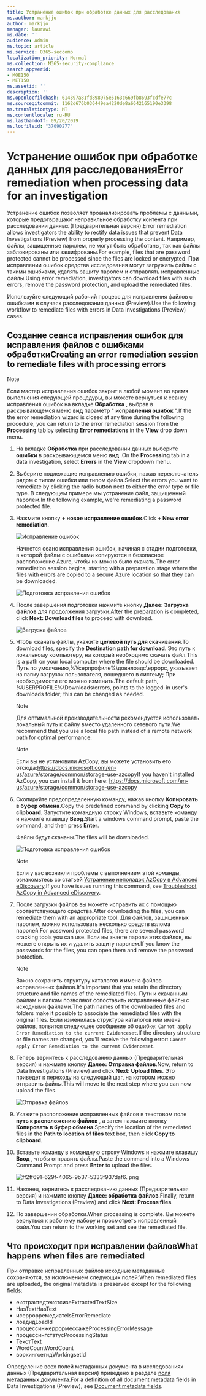```yaml
---
title: Устранение ошибок при обработке данных для расследования
ms.author: markjjo
author: markjjo
manager: laurawi
ms.date: ''
audience: Admin
ms.topic: article
ms.service: O365-seccomp
localization_priority: Normal
ms.collection: M365-security-compliance
search.appverid:
- MOE150
- MET150
ms.assetid: ''
description: ''
ms.openlocfilehash: 614397a81fd898975e5163c669fb8693fcdfe77c
ms.sourcegitcommit: 1162d676b036449ea4220de8a6642165190e3398
ms.translationtype: MT
ms.contentlocale: ru-RU
ms.lasthandoff: 09/20/2019
ms.locfileid: "37090277"
---
```

# <a name="error-remediation-when-processing-data-for-an-investigation"></a><span data-ttu-id="81bfc-102">Устранение ошибок при обработке данных для расследования</span><span class="sxs-lookup"><span data-stu-id="81bfc-102">Error remediation when processing data for an investigation</span></span>

<span data-ttu-id="81bfc-103">Устранение ошибок позволяет проанализировать проблемы с данными, которые предотвращают неправильное обработку контента при расследовании данных (Предварительная версия).</span><span class="sxs-lookup"><span data-stu-id="81bfc-103">Error remediation allows investigators the ability to rectify data issues that prevent Data Investigations (Preview) from properly processing the content.</span></span> <span data-ttu-id="81bfc-104">Например, файлы, защищенные паролем, не могут быть обработаны, так как файлы заблокированы или зашифрованы.</span><span class="sxs-lookup"><span data-stu-id="81bfc-104">For example, files that are password protected cannot be processed since the files are locked or encrypted.</span></span> <span data-ttu-id="81bfc-105">При исправлении ошибок средства исследования могут загружать файлы с такими ошибками, удалять защиту паролем и отправлять исправленные файлы.</span><span class="sxs-lookup"><span data-stu-id="81bfc-105">Using error remediation, investigators can download files with such errors, remove the password protection, and upload the remediated files.</span></span>

<span data-ttu-id="81bfc-106">Используйте следующий рабочий процесс для исправления файлов с ошибками в случаях расследования данных (Preview).</span><span class="sxs-lookup"><span data-stu-id="81bfc-106">Use the following workflow to remediate files with errors in Data Investigations (Preview) cases.</span></span>

## <a name="creating-an-error-remediation-session-to-remediate-files-with-processing-errors"></a><span data-ttu-id="81bfc-107">Создание сеанса исправления ошибок для исправления файлов с ошибками обработки</span><span class="sxs-lookup"><span data-stu-id="81bfc-107">Creating an error remediation session to remediate files with processing errors</span></span>

>[!NOTE]
><span data-ttu-id="81bfc-108">Если мастер исправления ошибок закрыт в любой момент во время выполнения следующей процедуры, вы можете вернуться к сеансу исправления ошибок на вкладке **Обработка** , выбрав в раскрывающемся меню **вид** параметр " **исправления ошибок** ".</span><span class="sxs-lookup"><span data-stu-id="81bfc-108">If the the error remediation wizard is closed at any time during the following procedure, you can return to the error remediation session from the **Processing** tab by selecting **Error remediations** in the **View** drop down menu.</span></span>

1. <span data-ttu-id="81bfc-109">На вкладке **Обработка** при расследовании данных выберите **ошибки** в раскрывающемся меню **вид** .</span><span class="sxs-lookup"><span data-stu-id="81bfc-109">On the **Processing** tab in a data investigation, select **Errors** in the **View** dropdown menu.</span></span>

2. <span data-ttu-id="81bfc-110">Выберите подлежащие исправлению ошибки, нажав переключатель рядом с типом ошибки или типом файла.</span><span class="sxs-lookup"><span data-stu-id="81bfc-110">Select the errors you want to remediate by clicking the radio button next to either the error type or file type.</span></span>  <span data-ttu-id="81bfc-111">В следующем примере мы устранение файл, защищенный паролем.</span><span class="sxs-lookup"><span data-stu-id="81bfc-111">In the following example, we're remediating a password protected file.</span></span>

3. <span data-ttu-id="81bfc-112">Нажмите кнопку **+ новое исправление ошибок**.</span><span class="sxs-lookup"><span data-stu-id="81bfc-112">Click **+ New error remediation**.</span></span>

    ![Исправление ошибок](media/8c2faf1a-834b-44fc-b418-6a18aed8b81a.png)

    <span data-ttu-id="81bfc-114">Начнется сеанс исправления ошибок, начиная с стадии подготовки, в которой файлы с ошибками копируются в безопасное расположение Azure, чтобы их можно было скачать.</span><span class="sxs-lookup"><span data-stu-id="81bfc-114">The error remediation session begins, starting with a preparation stage where the files with errors are copied to a secure Azure location so that they can be downloaded.</span></span>

    ![Подготовка исправления ошибок](media/390572ec-7012-47c4-a6b6-4cbb5649e8a8.png)

4. <span data-ttu-id="81bfc-116">После завершения подготовки нажмите кнопку **Далее: Загрузка файлов** для продолжения загрузки.</span><span class="sxs-lookup"><span data-stu-id="81bfc-116">After the preparation is completed, click **Next: Download files** to proceed with download.</span></span>

    ![Загрузка файлов](media/6ac04b09-8e13-414a-9e24-7c75ba586363.png)

5. <span data-ttu-id="81bfc-118">Чтобы скачать файлы, укажите **целевой путь для скачивания**.</span><span class="sxs-lookup"><span data-stu-id="81bfc-118">To download files, specify the **Destination path for download**.</span></span> <span data-ttu-id="81bfc-119">Это путь к локальному компьютеру, на который необходимо скачать файл.</span><span class="sxs-lookup"><span data-stu-id="81bfc-119">This is a path on your local computer where the file should be downloaded.</span></span>  <span data-ttu-id="81bfc-120">Путь по умолчанию,%Усерпрофиле%\довнлоадс\еррорс, указывает на папку загрузок пользователя, вошедшего в систему; При необходимости его можно изменить.</span><span class="sxs-lookup"><span data-stu-id="81bfc-120">The default path, %USERPROFILE%\Downloads\errors, points to the logged-in user's downloads folder; this can be changed as needed.</span></span>

    >[!NOTE]
    ><span data-ttu-id="81bfc-121">Для оптимальной производительности рекомендуется использовать локальный путь к файлу вместо удаленного сетевого пути.</span><span class="sxs-lookup"><span data-stu-id="81bfc-121">We recommend that you use a local file path instead of a remote network path for optimal performance.</span></span>

    > [!NOTE]
    > <span data-ttu-id="81bfc-122">Если вы не установили AzCopy, вы можете установить его отсюда:https://docs.microsoft.com/en-us/azure/storage/common/storage-use-azcopy</span><span class="sxs-lookup"><span data-stu-id="81bfc-122">If you haven't installed AzCopy, you can install it from here: https://docs.microsoft.com/en-us/azure/storage/common/storage-use-azcopy</span></span>

6. <span data-ttu-id="81bfc-123">Скопируйте предопределенную команду, нажав кнопку **Копировать в буфер обмена**.</span><span class="sxs-lookup"><span data-stu-id="81bfc-123">Copy the predefined command by clicking **Copy to clipboard**.</span></span> <span data-ttu-id="81bfc-124">Запустите командную строку Windows, вставьте команду и нажмите клавишу **Ввод**.</span><span class="sxs-lookup"><span data-stu-id="81bfc-124">Start a windows command prompt, paste the command, and then press **Enter**.</span></span>  

    <span data-ttu-id="81bfc-125">Файлы будут скачаны.</span><span class="sxs-lookup"><span data-stu-id="81bfc-125">The files will be downloaded.</span></span>

    ![Подготовка исправления ошибок](media/f364ab4d-31c5-4375-b69f-650f694a2f69.png)

    > [!NOTE]
    > <span data-ttu-id="81bfc-127">Если у вас возникли проблемы с выполнением этой команды, ознакомьтесь со статьей [Устранение неполадок AzCopy в Advanced eDiscovery](troubleshooting-azcopy.md).</span><span class="sxs-lookup"><span data-stu-id="81bfc-127">If you have issues running this command, see [Troubleshoot AzCopy in Advanced eDiscovery](troubleshooting-azcopy.md).</span></span>

7. <span data-ttu-id="81bfc-128">После загрузки файлов вы можете исправить их с помощью соответствующего средства.</span><span class="sxs-lookup"><span data-stu-id="81bfc-128">After downloading the files, you can remediate them with an appropriate tool.</span></span> <span data-ttu-id="81bfc-129">Для файлов, защищенных паролем, можно использовать несколько средств взлома паролей.</span><span class="sxs-lookup"><span data-stu-id="81bfc-129">For password protected files, there are several password cracking tools you can use.</span></span> <span data-ttu-id="81bfc-130">Если вы знаете пароли этих файлов, вы можете открыть их и удалить защиту паролем.</span><span class="sxs-lookup"><span data-stu-id="81bfc-130">If you know the passwords for the files, you can open them and remove the password protection.</span></span>
    
   > [!NOTE]
    > <span data-ttu-id="81bfc-131">Важно сохранить структуру каталогов и имена файлов исправленных файлов.</span><span class="sxs-lookup"><span data-stu-id="81bfc-131">It's important that you retain the directory structure and file names of the remediated files.</span></span> <span data-ttu-id="81bfc-132">Пути к скачанным файлам и папкам позволяют сопоставить исправленные файлы с исходными файлами.</span><span class="sxs-lookup"><span data-stu-id="81bfc-132">The path names of the downloaded files and folders make it possible to associate the remediated files with the original files.</span></span>  <span data-ttu-id="81bfc-133">Если изменилась структура каталогов или имена файлов, появится следующее сообщение об ошибке: `Cannot apply Error Remediation to the current Evidenceset`.</span><span class="sxs-lookup"><span data-stu-id="81bfc-133">If the directory structure or file names are changed, you'll receive the following error: `Cannot apply Error Remediation to the current Evidenceset`.</span></span>

8. <span data-ttu-id="81bfc-134">Теперь вернитесь к расследованию данных (Предварительная версия) и нажмите кнопку **Далее: Отправка файлов**.</span><span class="sxs-lookup"><span data-stu-id="81bfc-134">Now, return to Data Investigations (Preview) and click **Next: Upload files**.</span></span>  <span data-ttu-id="81bfc-135">Это приведет к переходу на следующий шаг, на котором можно отправить файлы.</span><span class="sxs-lookup"><span data-stu-id="81bfc-135">This will move to the next step where you can now upload the files.</span></span>

    ![Отправка файлов](media/af3d8617-1bab-4ecd-8de0-22e53acba240.png)

9. <span data-ttu-id="81bfc-137">Укажите расположение исправленных файлов в текстовом поле **путь к расположению файлов** , а затем нажмите кнопку **Копировать в буфер обмена**.</span><span class="sxs-lookup"><span data-stu-id="81bfc-137">Specify the location of the remediated files in the **Path to location of files** text box, then click **Copy to clipboard**.</span></span>

10. <span data-ttu-id="81bfc-138">Вставьте команду в командную строку Windows и нажмите клавишу **Ввод** , чтобы отправить файлы.</span><span class="sxs-lookup"><span data-stu-id="81bfc-138">Paste the command into a Windows Command Prompt and press **Enter** to upload the files.</span></span>

    ![ff2ff691-629f-4065-9b37-5333f937daf6. png](media/ff2ff691-629f-4065-9b37-5333f937daf6.png)

11. <span data-ttu-id="81bfc-140">Наконец, вернитесь к расследованию данных (Предварительная версия) и нажмите кнопку **Далее: обработка файлов**.</span><span class="sxs-lookup"><span data-stu-id="81bfc-140">Finally, return to Data Investigations (Preview) and click **Next: Process files**.</span></span>

12. <span data-ttu-id="81bfc-141">По завершении обработки.</span><span class="sxs-lookup"><span data-stu-id="81bfc-141">When processing is complete.</span></span>  <span data-ttu-id="81bfc-142">Вы можете вернуться к рабочему набору и просмотреть исправленный файл.</span><span class="sxs-lookup"><span data-stu-id="81bfc-142">You can return to the working set and see the remediated file.</span></span>

## <a name="what-happens-when-files-are-remediated"></a><span data-ttu-id="81bfc-143">Что происходит при исправлении файлов</span><span class="sxs-lookup"><span data-stu-id="81bfc-143">What happens when files are remediated</span></span>

<span data-ttu-id="81bfc-144">При отправке исправленных файлов исходные метаданные сохраняются, за исключением следующих полей:</span><span class="sxs-lookup"><span data-stu-id="81bfc-144">When remediated files are uploaded, the original metadata is preserved except for the following fields:</span></span> 

- <span data-ttu-id="81bfc-145">екстрактедтекстсизе</span><span class="sxs-lookup"><span data-stu-id="81bfc-145">ExtractedTextSize</span></span>
- <span data-ttu-id="81bfc-146">HasText</span><span class="sxs-lookup"><span data-stu-id="81bfc-146">HasText</span></span>
- <span data-ttu-id="81bfc-147">исеррорремедиате</span><span class="sxs-lookup"><span data-stu-id="81bfc-147">IsErrorRemediate</span></span>
- <span data-ttu-id="81bfc-148">лоадид</span><span class="sxs-lookup"><span data-stu-id="81bfc-148">LoadId</span></span>
- <span data-ttu-id="81bfc-149">процессинжеррормессаже</span><span class="sxs-lookup"><span data-stu-id="81bfc-149">ProcessingErrorMessage</span></span>
- <span data-ttu-id="81bfc-150">процессингстатус</span><span class="sxs-lookup"><span data-stu-id="81bfc-150">ProcessingStatus</span></span>
- <span data-ttu-id="81bfc-151">Текст</span><span class="sxs-lookup"><span data-stu-id="81bfc-151">Text</span></span>
- <span data-ttu-id="81bfc-152">WordCount</span><span class="sxs-lookup"><span data-stu-id="81bfc-152">WordCount</span></span>
- <span data-ttu-id="81bfc-153">воркингсетид</span><span class="sxs-lookup"><span data-stu-id="81bfc-153">WorkingsetId</span></span>

<span data-ttu-id="81bfc-154">Определение всех полей метаданных документа в исследованиях данных (Предварительная версия) приведено в разделе [поля метаданных документа](document-metadata-fields.md).</span><span class="sxs-lookup"><span data-stu-id="81bfc-154">For a definition of all document metadata fields in Data Investigations (Preview), see [Document metadata fields](document-metadata-fields.md).</span></span>